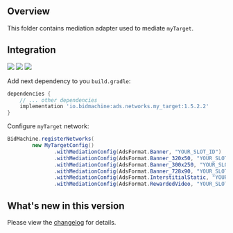 ## Overview

This folder contains mediation adapter used to mediate `myTarget`.

## Integration

[<img src="https://img.shields.io/badge/Min%20SDK%20version-1.5.2-brightgreen">](https://github.com/bidmachine/BidMachine-Android-SDK)
[<img src="https://img.shields.io/badge/Network%20Adapter%20version-1.5.2.2-brightgreen">](https://artifactory.bidmachine.io/bidmachine/io/bidmachine/ads.networks.my_target/1.5.2.2/)
[<img src="https://img.shields.io/badge/Network%20version-5.4.7-blue">](https://github.com/myTargetSDK/mytarget-android)

Add next dependency to you `build.gradle`:

```groovy
dependencies {
    // ... other dependencies
    implementation 'io.bidmachine:ads.networks.my_target:1.5.2.2'
}
```

Configure `myTarget` network:

```java
BidMachine.registerNetworks(
        new MyTargetConfig()
               .withMediationConfig(AdsFormat.Banner, "YOUR_SLOT_ID")
               .withMediationConfig(AdsFormat.Banner_320x50, "YOUR_SLOT_ID")
               .withMediationConfig(AdsFormat.Banner_300x250, "YOUR_SLOT_ID")
               .withMediationConfig(AdsFormat.Banner_728x90, "YOUR_SLOT_ID")
               .withMediationConfig(AdsFormat.InterstitialStatic, "YOUR_SLOT_ID")
               .withMediationConfig(AdsFormat.RewardedVideo, "YOUR_SLOT_ID");
```

## What's new in this version

Please view the [changelog](CHANGELOG.md) for details.